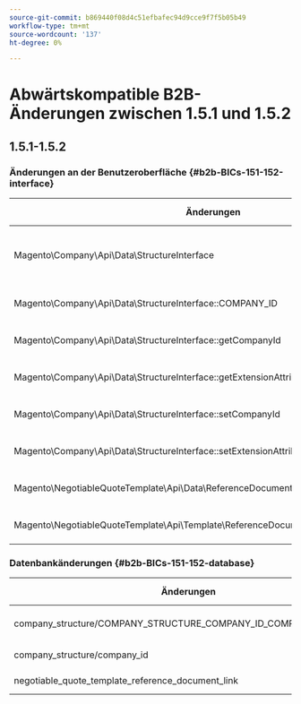 ```yaml
---
source-git-commit: b869440f08d4c51efbafec94d9cce9f7f5b05b49
workflow-type: tm+mt
source-wordcount: '137'
ht-degree: 0%

---
```

# Abwärtskompatible B2B-Änderungen zwischen 1.5.1 und 1.5.2

## 1.5.1-1.5.2

### Änderungen an der Benutzeroberfläche {#b2b-BICs-151-152-interface}

| Änderungen | Wie sich das geändert hat |
| --- | --- |
| Magento\Company\Api\Data\StructureInterface | Der übergeordneten Schnittstelle wurde hinzugefügt. |
| Magento\Company\Api\Data\StructureInterface::COMPANY\_ID | Konstante wurde hinzugefügt. |
| Magento\Company\Api\Data\StructureInterface::getCompanyId | [public] Die Methode wurde hinzugefügt. |
| Magento\Company\Api\Data\StructureInterface::getExtensionAttributes | [public] Die Methode wurde hinzugefügt. |
| Magento\Company\Api\Data\StructureInterface::setCompanyId | [public] Die Methode wurde hinzugefügt. |
| Magento\Company\Api\Data\StructureInterface::setExtensionAttributes | [public] Die Methode wurde hinzugefügt. |
| Magento\NegotiableQuoteTemplate\Api\Data\ReferenceDocumentLinkInterface | Schnittstelle wurde hinzugefügt. |
| Magento\NegotiableQuoteTemplate\Api\Template\ReferenceDocumentLinkRepositoryInterface | Schnittstelle wurde hinzugefügt. |

### Datenbankänderungen {#b2b-BICs-151-152-database}

| Änderungen | Wie sich das geändert hat |
| --- | --- |
| company\_structure/COMPANY\_STRUCTURE\_COMPANY\_ID\_COMPANY\_ENTITY\_ID | Fremdschlüssel wurde hinzugefügt |
| company\_structure/company\_id | Spalte wurde hinzugefügt |
| negotiable\_quote\_template\_reference\_document\_link | Tabelle wurde hinzugefügt |
